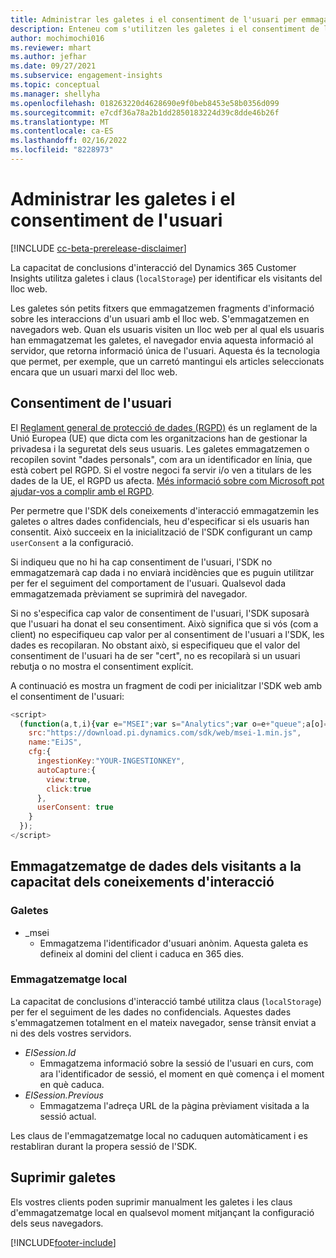 ```yaml
---
title: Administrar les galetes i el consentiment de l'usuari per emmagatzemar les dades dels usuaris al Dynamics 365 Customer Insights
description: Enteneu com s'utilitzen les galetes i el consentiment de l'usuari per identificar els visitants de llocs web.
author: mochimochi016
ms.reviewer: mhart
ms.author: jefhar
ms.date: 09/27/2021
ms.subservice: engagement-insights
ms.topic: conceptual
ms.manager: shellyha
ms.openlocfilehash: 018263220d4628690e9f0beb8453e58b0356d099
ms.sourcegitcommit: e7cdf36a78a2b1dd2850183224d39c8dde46b26f
ms.translationtype: MT
ms.contentlocale: ca-ES
ms.lasthandoff: 02/16/2022
ms.locfileid: "8228973"
---
```

# <a name="manage-cookies-and-user-consent"></a>Administrar les galetes i el consentiment de l'usuari

[!INCLUDE [cc-beta-prerelease-disclaimer](includes/cc-beta-prerelease-disclaimer.md)]

La capacitat de conclusions d'interacció del Dynamics 365 Customer Insights utilitza galetes i claus (`localStorage`) per identificar els visitants del lloc web.

Les galetes són petits fitxers que emmagatzemen fragments d'informació sobre les interaccions d'un usuari amb el lloc web. S'emmagatzemen en navegadors web. Quan els usuaris visiten un lloc web per al qual els usuaris han emmagatzemat les galetes, el navegador envia aquesta informació al servidor, que retorna informació única de l'usuari. Aquesta és la tecnologia que permet, per exemple, que un carretó mantingui els articles seleccionats encara que un usuari marxi del lloc web.

## <a name="user-consent"></a>Consentiment de l'usuari

El [Reglament general de protecció de dades (RGPD)](/dynamics365/get-started/gdpr/) és un reglament de la Unió Europea (UE) que dicta com les organitzacions han de gestionar la privadesa i la seguretat dels seus usuaris. Les galetes emmagatzemen o recopilen sovint "dades personals", com ara un identificador en línia, que està cobert pel RGPD. Si el vostre negoci fa servir i/o ven a titulars de les dades de la UE, el RGPD us afecta. [Més informació sobre com Microsoft pot ajudar-vos a complir amb el RGPD](https://www.microsoft.com/trust-center/privacy/gdpr-faqs).

Per permetre que l'SDK dels coneixements d'interacció emmagatzemin les galetes o altres dades confidencials, heu d'especificar si els usuaris han consentit. Això succeeix en la inicialització de l'SDK configurant un camp `userConsent` a la configuració.

Si indiqueu que no hi ha cap consentiment de l'usuari, l'SDK no emmagatzemarà cap dada i no enviarà incidències que es puguin utilitzar per fer el seguiment del comportament de l'usuari. Qualsevol dada emmagatzemada prèviament se suprimirà del navegador.

Si no s'especifica cap valor de consentiment de l'usuari, l'SDK suposarà que l'usuari ha donat el seu consentiment. Això significa que si vós (com a client) no especifiqueu cap valor per al consentiment de l'usuari a l'SDK, les dades es recopilaran. No obstant això, si especifiqueu que el valor del consentiment de l'usuari ha de ser "cert", no es recopilarà si un usuari rebutja o no mostra el consentiment explícit.

A continuació es mostra un fragment de codi per inicialitzar l'SDK web amb el consentiment de l'usuari:
```js
<script>
  (function(a,t,i){var e="MSEI";var s="Analytics";var o=e+"queue";a[o]=a[o]||[];var r=a[e]||function(n){var t={};t[s]={};function e(e){while(e.length){var r=e.pop();t[s][r]=function(e){return function(){a[o].push([e,n,arguments])}}(r)}}var r="track";var i="set";e([r+"Event",r+"View",r+"Action",i+"Property",i+"User","initialize","teardown"]);return t}(i.name);var n=i.name;if(!a[e]){a[n]=r[s];a[o].push(["new",n]);setTimeout(function(){var e="script";var r=t.createElement(e);r.async=1;r.src=i.src;var n=t.getElementsByTagName(e)[0];n.parentNode.insertBefore(r,n)},1)}else{a[n]=new r[s]}if(i.user){a[n].setUser(i.user)}if(i.props){for(var c in i.props){a[n].setProperty(c,i.props[c])}}a[n].initialize(i.cfg)})(window,document,{
    src:"https://download.pi.dynamics.com/sdk/web/msei-1.min.js",
    name:"EiJS",
    cfg:{
      ingestionKey:"YOUR-INGESTIONKEY",
      autoCapture:{
        view:true,
        click:true
      },
      userConsent: true
    }
  });
</script>
```

## <a name="visitor-data-storage-in-engagement-insights-capability"></a>Emmagatzematge de dades dels visitants a la capacitat dels coneixements d'interacció

### <a name="cookies"></a>Galetes

- _msei
    - Emmagatzema l'identificador d'usuari anònim. Aquesta galeta es defineix al domini del client i caduca en 365 dies.

### <a name="local-storage"></a>Emmagatzematge local

La capacitat de conclusions d'interacció també utilitza claus (`localStorage`) per fer el seguiment de les dades no confidencials. Aquestes dades s'emmagatzemen totalment en el mateix navegador, sense trànsit enviat a ni des dels vostres servidors.

- *EISession.Id*
    - Emmagatzema informació sobre la sessió de l'usuari en curs, com ara l'identificador de sessió, el moment en què comença i el moment en què caduca.
- *EISession.Previous*
    - Emmagatzema l'adreça URL de la pàgina prèviament visitada a la sessió actual.

Les claus de l'emmagatzematge local no caduquen automàticament i es restabliran durant la propera sessió de l'SDK.

## <a name="deleting-cookies"></a>Suprimir galetes

Els vostres clients poden suprimir manualment les galetes i les claus d'emmagatzematge local en qualsevol moment mitjançant la configuració dels seus navegadors.


[!INCLUDE[footer-include](../includes/footer-banner.md)]
